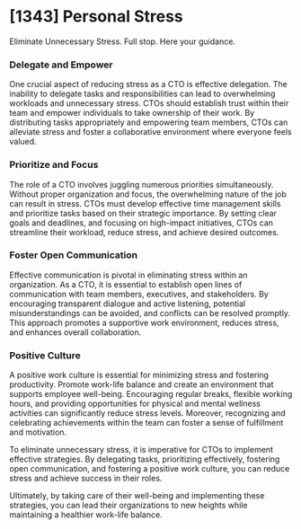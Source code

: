 # [1343] Personal Stress

Eliminate Unnecessary Stress. Full stop. Here your guidance.

### Delegate and Empower

One crucial aspect of reducing stress as a CTO is effective delegation. The inability to delegate tasks and responsibilities can lead to overwhelming workloads and unnecessary stress. CTOs should establish trust within their team and empower individuals to take ownership of their work. By distributing tasks appropriately and empowering team members, CTOs can alleviate stress and foster a collaborative environment where everyone feels valued.

### Prioritize and Focus

The role of a CTO involves juggling numerous priorities simultaneously. Without proper organization and focus, the overwhelming nature of the job can result in stress. CTOs must develop effective time management skills and prioritize tasks based on their strategic importance. By setting clear goals and deadlines, and focusing on high-impact initiatives, CTOs can streamline their workload, reduce stress, and achieve desired outcomes.

### Foster Open Communication

Effective communication is pivotal in eliminating stress within an organization. As a CTO, it is essential to establish open lines of communication with team members, executives, and stakeholders. By encouraging transparent dialogue and active listening, potential misunderstandings can be avoided, and conflicts can be resolved promptly. This approach promotes a supportive work environment, reduces stress, and enhances overall collaboration.

### Positive Culture

A positive work culture is essential for minimizing stress and fostering productivity. Promote work-life balance and create an environment that supports employee well-being. Encouraging regular breaks, flexible working hours, and providing opportunities for physical and mental wellness activities can significantly reduce stress levels. Moreover, recognizing and celebrating achievements within the team can foster a sense of fulfillment and motivation.

To eliminate unnecessary stress, it is imperative for CTOs to implement effective strategies. By delegating tasks, prioritizing effectively, fostering open communication, and fostering a positive work culture, you can reduce stress and achieve success in their roles.

Ultimately, by taking care of their well-being and implementing these strategies, you can lead their organizations to new heights while maintaining a healthier work-life balance.

